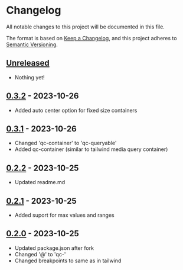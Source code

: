 # Changelog

All notable changes to this project will be documented in this file.

The format is based on [Keep a Changelog](https://keepachangelog.com/en/1.0.0/),
and this project adheres to [Semantic Versioning](https://semver.org/spec/v2.0.0.html).

## [Unreleased]

- Nothing yet!

## [0.3.2] - 2023-10-26

- Added auto center option for fixed size containers

## [0.3.1] - 2023-10-26

- Changed 'qc-container' to 'qc-queryable'
- Added qc-container (similar to tailwind media query container)

## [0.2.2] - 2023-10-25

- Updated readme.md

## [0.2.1] - 2023-10-25

- Added suport for max values and ranges

## [0.2.0] - 2023-10-25

- Updated package.json after fork
- Changed '@' to 'qc-'
- Changed breakpoints to same as in tailwind

[unreleased]: https://github.com/Krzysztof318/tailwindcss-container-queries/compare/v0.3.2...HEAD
[0.3.2]: https://github.com/Krzysztof318/tailwindcss-container-queries/compare/v0.3.1...v0.3.2
[0.3.1]: https://github.com/Krzysztof318/tailwindcss-container-queries/compare/v0.2.2...v0.3.1
[0.2.2]: https://github.com/Krzysztof318/tailwindcss-container-queries/compare/v0.2.1...v0.2.2
[0.2.1]: https://github.com/Krzysztof318/tailwindcss-container-queries/compare/v0.2.0...v0.2.1
[0.2.0]: https://github.com/Krzysztof318/tailwindcss-container-queries/releases/tag/v0.2.0
